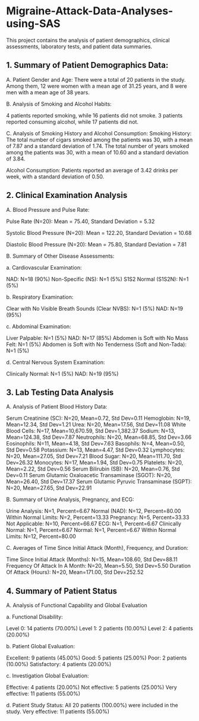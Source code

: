 # Migraine-Attack-Data-Analyses-using-SAS

This project contains the analysis of patient demographics, clinical assessments, laboratory tests, and patient data summaries.

## 1. Summary of Patient Demographics Data:

A. Patient Gender and Age:
There were a total of 20 patients in the study.
Among them, 12 were women with a mean age of 31.25 years, and 8 were men with a mean age of 38 years.

B. Analysis of Smoking and Alcohol Habits:

4 patients reported smoking, while 16 patients did not smoke.
3 patients reported consuming alcohol, while 17 patients did not.

C. Analysis of Smoking History and Alcohol Consumption:
 Smoking History:
The total number of cigars smoked among the patients was 30, with a mean of 7.87 and a standard deviation of 1.74.
The total number of years smoked among the patients was 30, with a mean of 10.60 and a standard deviation of 3.84.

Alcohol Consumption:
Patients reported an average of 3.42 drinks per week, with a standard deviation of 0.50.


## 2. Clinical Examination Analysis

A. Blood Pressure and Pulse Rate:

Pulse Rate (N=20): Mean = 75.40, Standard Deviation = 5.32

Systolic Blood Pressure (N=20): Mean = 122.20, Standard Deviation = 10.68

Diastolic Blood Pressure (N=20): Mean = 75.80, Standard Deviation = 7.81

B. Summary of Other Disease Assessments:

a. Cardiovascular Examination:

NAD: N=18 (90%)
Non-Specific (NS): N=1 (5%)
S1S2 Normal (S1S2N): N=1 (5%)

b. Respiratory Examination:

Clear with No Visible Breath Sounds (Clear NVBS): N=1 (5%)
NAD: N=19 (95%)

c. Abdominal Examination:

Liver Palpable: N=1 (5%)
NAD: N=17 (85%)
Abdomen is Soft with No Mass Felt: N=1 (5%)
Abdomen is Soft with No Tenderness (Soft and Non-Tada): N=1 (5%)

d. Central Nervous System Examination:

Clinically Normal: N=1 (5%)
NAD: N=19 (95%)

## 3. Lab Testing Data Analysis

 A. Analysis of Patient Blood History Data:

Serum Creatinine (SC): N=20, Mean=0.72, Std Dev=0.11
Hemoglobin: N=19, Mean=12.34, Std Dev=1.21
Urea: N=20, Mean=17.56, Std Dev=11.08
White Blood Cells: N=17, Mean=10,670.59, Std Dev=1,382.37
Sodium: N=13, Mean=124.38, Std Dev=7.87
Neutrophils: N=20, Mean=68.85, Std Dev=3.66
Eosinophils: N=11, Mean=4.18, Std Dev=7.63
Basophils: N=4, Mean=0.50, Std Dev=0.58
Potassium: N=13, Mean=4.47, Std Dev=0.32
Lymphocytes: N=20, Mean=27.05, Std Dev=7.21
Blood Sugar: N=20, Mean=111.70, Std Dev=26.32
Monocytes: N=17, Mean=1.94, Std Dev=0.75
Platelets: N=20, Mean=2.22, Std Dev=0.56
Serum Bilirubin (SB): N=20, Mean=0.76, Std Dev=0.11
Serum Glutamic Oxaloacetic Transaminase (SGOT): N=20, Mean=26.40, Std Dev=17.37
Serum Glutamic Pyruvic Transaminase (SGPT): N=20, Mean=27.65, Std Dev=22.91

B. Summary of Urine Analysis, Pregnancy, and ECG:

Urine Analysis: N=1, Percent=6.67
Normal (NAD): N=12, Percent=80.00
Within Normal Limits: N=2, Percent=13.33
Pregnancy: N=5, Percent=33.33
Not Applicable: N=10, Percent=66.67
ECG: N=1, Percent=6.67
Clinically Normal: N=1, Percent=6.67
Normal: N=1, Percent=6.67
Within Normal Limits: N=12, Percent=80.00

C. Averages of Time Since Initial Attack (Month), Frequency, and Duration:

Time Since Initial Attack (Months): N=15, Mean=108.60, Std Dev=88.11
Frequency Of Attack In A Month: N=20, Mean=5.50, Std Dev=5.50
Duration Of Attack (Hours): N=20, Mean=171.00, Std Dev=252.52


## 4. Summary of Patient Status

A. Analysis of Functional Capability and Global Evaluation

a. Functional Disability:

Level 0: 14 patients (70.00%)
Level 1: 2 patients (10.00%)
Level 2: 4 patients (20.00%)


b. Patient Global Evaluation:

Excellent: 9 patients (45.00%)
Good: 5 patients (25.00%)
Poor: 2 patients (10.00%)
Satisfactory: 4 patients (20.00%)


c. Investigation Global Evaluation:

Effective: 4 patients (20.00%)
Not effective: 5 patients (25.00%)
Very effective: 11 patients (55.00%)

d. Patient Study Status: All 20 patients (100.00%) were included in the study.
Very effective: 11 patients (55.00%)













 
